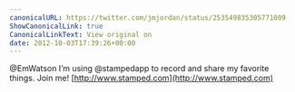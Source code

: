 ```yaml
---
canonicalURL: https://twitter.com/jmjordan/status/253549835305771009
ShowCanonicalLink: true
CanonicalLinkText: View original on
date: 2012-10-03T17:39:26+00:00
---
```

@EmWatson I’m using @stampedapp to record and share my favorite things. Join me! [http://www.stamped.com](http://www.stamped.com)